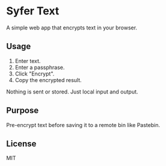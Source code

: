 # Syfer Text

A simple web app that encrypts text in your browser.

## Usage

1. Enter text.
2. Enter a passphrase.
3. Click "Encrypt".
4. Copy the encrypted result.

Nothing is sent or stored. Just local input and output.

## Purpose

Pre-encrypt text before saving it to a remote bin like Pastebin.

## License

MIT
